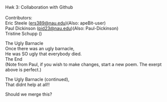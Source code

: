 Hwk 3: Collaboration with Github
<br><br>
Contributors:<br>
Eric Steele (ers389@nau.edu)(Also: apeBit-user)<br>
Paul Dickinson (pid23@nau.edu)(Also: Paul-Dickinson)<br>
Tristine Schupp ()<br>

The Ugly Barnacle <br>
Once there was an ugly barnacle,<br>
He was SO ugly that everybody died.<br>
The End<br>
(Note from Paul, if you wish to make changes, start a new poem. The exerpt above is perfect.)

The Ugly Barnacle (continued), <br>
That didnt help at all!! <br>

Should we merge this?
